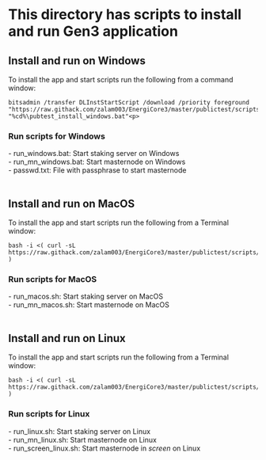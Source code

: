 <h1>This directory has scripts to install and run Gen3 application</h1>

<H2>Install and run on Windows</H2>
To install the app and start scripts run the following from a command window:

```
bitsadmin /transfer DLInstStartScript /download /priority foreground "https://raw.githack.com/zalam003/EnergiCore3/master/publictest/scripts/pubtest_install_windows.bat" "%cd%\pubtest_install_windows.bat"<p>
```
<h3>Run scripts for Windows</h3>
- run_windows.bat: Start staking server on Windows<br>
- run_mn_windows.bat: Start masternode on Windows<br>
- passwd.txt: File with passphrase to start masternode<br>
<br>

<h2>Install and run on MacOS</h2>
To install the app and start scripts run the following from a Terminal window:

```
bash -i <( curl -sL https://raw.githack.com/zalam003/EnergiCore3/master/publictest/scripts/pubtest_install_macos.sh )
```
<h3>Run scripts for MacOS</h3>
- run_macos.sh: Start staking server on MacOS<br>
- run_mn_macos.sh: Start masternode on MacOS<br>
<br>

<h2>Install and run on Linux</h2>
To install the app and start scripts run the following from a Terminal window:

```
bash -i <( curl -sL https://raw.githack.com/zalam003/EnergiCore3/master/publictest/scripts/pubtest_install_linux.sh )
```
<h3>Run scripts for Linux</h3>
- run_linux.sh: Start staking server on Linux<br>
- run_mn_linux.sh: Start masternode on Linux<br>
- run_screen_linux.sh: Start masternode in <i>screen</i> on Linux<br>
